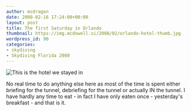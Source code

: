 ```yaml
---
author: mcdragon
date: 2008-02-16 17:24:00+00:00
layout: post
title: The first Saturday in Orlando
thumbnail: https://img.mcdowell.si/2008/02/orlando-hotel-thumb.jpg
wordpress_id: 90
categories:
- skydiving
- Skydiving Florida 2008
---
```

![This is the hotel we stayed in](https://img.mcdowell.si/2008/02/orlando-hotel.jpg "This is the hotel we stayed in")

No real time to do anything else here as most of the time is spent either briefing for the tunnel, debriefing for the tunnel or actually IN the tunnel. I have hardly any time to eat - in fact I have only eaten once - yesterday's breakfast - and that is it.
